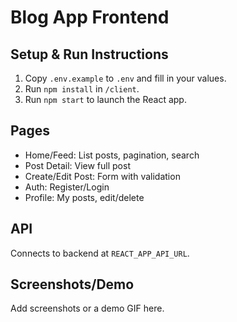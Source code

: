 # Blog App Frontend

## Setup & Run Instructions

1. Copy `.env.example` to `.env` and fill in your values.
2. Run `npm install` in `/client`.
3. Run `npm start` to launch the React app.

## Pages
- Home/Feed: List posts, pagination, search
- Post Detail: View full post
- Create/Edit Post: Form with validation
- Auth: Register/Login
- Profile: My posts, edit/delete

## API
Connects to backend at `REACT_APP_API_URL`.

## Screenshots/Demo
Add screenshots or a demo GIF here.
